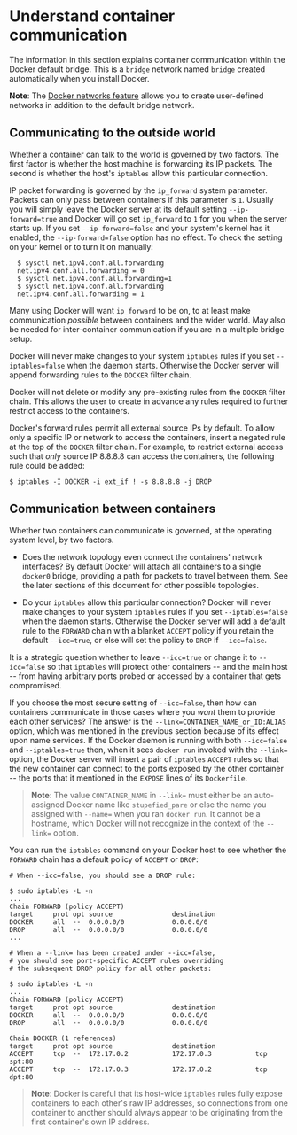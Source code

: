 <!--[metadata]>
+++
title = "Understand container communication"
description = "Understand container communication"
keywords = ["docker, container, communication, network"]
[menu.main]
parent = "smn_networking_def"
+++
<![end-metadata]-->

# Understand container communication

The information in this section explains container communication within the
Docker default bridge. This is a `bridge` network named `bridge` created
automatically when you install Docker.  

**Note**: The [Docker networks feature](../dockernetworks.md) allows you to create user-defined networks in addition to the default bridge network.

## Communicating to the outside world

Whether a container can talk to the world is governed by two factors. The first
factor is whether the host machine is forwarding its IP packets. The second is
whether the host's `iptables` allow this particular connection.

IP packet forwarding is governed by the `ip_forward` system parameter.  Packets
can only pass between containers if this parameter is `1`.  Usually you will
simply leave the Docker server at its default setting `--ip-forward=true` and
Docker will go set `ip_forward` to `1` for you when the server starts up. If you
set `--ip-forward=false` and your system's kernel has it enabled, the
`--ip-forward=false` option has no effect. To check the setting on your kernel
or to turn it on manually:
```
  $ sysctl net.ipv4.conf.all.forwarding
  net.ipv4.conf.all.forwarding = 0
  $ sysctl net.ipv4.conf.all.forwarding=1
  $ sysctl net.ipv4.conf.all.forwarding
  net.ipv4.conf.all.forwarding = 1
```

Many using Docker will want `ip_forward` to be on, to at least make
communication _possible_ between containers and the wider world. May also be
needed for inter-container communication if you are in a multiple bridge setup.

Docker will   never make changes to your system `iptables` rules if you set
`--iptables=false` when the daemon starts.  Otherwise the Docker server will
append forwarding rules to the `DOCKER` filter chain.

Docker will not delete or modify any pre-existing rules from the `DOCKER` filter
chain. This allows the user to create in advance any rules required to further
restrict access to the containers.

Docker's forward rules permit all external source IPs by default. To allow only
a specific IP or network to access the containers, insert a negated rule at the
top of the `DOCKER` filter chain. For example, to restrict external access such
that _only_ source IP 8.8.8.8 can access the containers, the following rule
could be added:

```
$ iptables -I DOCKER -i ext_if ! -s 8.8.8.8 -j DROP
```

##  Communication between containers

Whether two containers can communicate is governed, at the operating system level, by two factors.

- Does the network topology even connect the containers' network interfaces?  By default Docker will attach all containers to a single `docker0` bridge, providing a path for packets to travel between them.  See the later sections of this document for other possible topologies.

- Do your `iptables` allow this particular connection? Docker will never make changes to your system `iptables` rules if you set `--iptables=false` when the daemon starts.  Otherwise the Docker server will add a default rule to the `FORWARD` chain with a blanket `ACCEPT` policy if you retain the default `--icc=true`, or else will set the policy to `DROP` if `--icc=false`.

It is a strategic question whether to leave `--icc=true` or change it to
`--icc=false` so that `iptables` will protect other containers -- and the main
host -- from having arbitrary ports probed or accessed by a container that gets
compromised.

If you choose the most secure setting of `--icc=false`, then how can containers
communicate in those cases where you _want_ them to provide each other services?
The answer is the `--link=CONTAINER_NAME_or_ID:ALIAS` option, which was
mentioned in the previous section because of its effect upon name services.  If
the Docker daemon is running with both `--icc=false` and `--iptables=true`
then, when it sees `docker run` invoked with the `--link=` option, the Docker
server will insert a pair of `iptables` `ACCEPT` rules so that the new
container can connect to the ports exposed by the other container -- the ports
that it mentioned in the `EXPOSE` lines of its `Dockerfile`.  

> **Note**: The value `CONTAINER_NAME` in `--link=` must either be an
auto-assigned Docker name like `stupefied_pare` or else the name you assigned
with `--name=` when you ran `docker run`.  It cannot be a hostname, which Docker
will not recognize in the context of the `--link=` option.

You can run the `iptables` command on your Docker host to see whether the `FORWARD` chain has a default policy of `ACCEPT` or `DROP`:

```
# When --icc=false, you should see a DROP rule:

$ sudo iptables -L -n
...
Chain FORWARD (policy ACCEPT)
target     prot opt source               destination
DOCKER     all  --  0.0.0.0/0            0.0.0.0/0
DROP       all  --  0.0.0.0/0            0.0.0.0/0
...

# When a --link= has been created under --icc=false,
# you should see port-specific ACCEPT rules overriding
# the subsequent DROP policy for all other packets:

$ sudo iptables -L -n
...
Chain FORWARD (policy ACCEPT)
target     prot opt source               destination
DOCKER     all  --  0.0.0.0/0            0.0.0.0/0
DROP       all  --  0.0.0.0/0            0.0.0.0/0

Chain DOCKER (1 references)
target     prot opt source               destination
ACCEPT     tcp  --  172.17.0.2           172.17.0.3           tcp spt:80
ACCEPT     tcp  --  172.17.0.3           172.17.0.2           tcp dpt:80
```

> **Note**: Docker is careful that its host-wide `iptables` rules fully expose
containers to each other's raw IP addresses, so connections from one container
to another should always appear to be originating from the first container's own
IP address.

